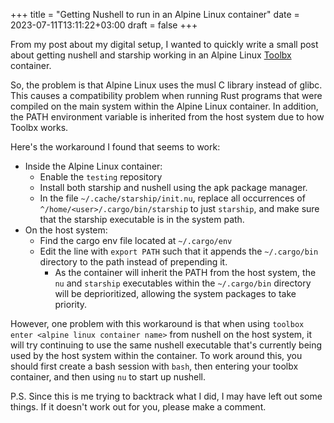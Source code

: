 +++
title = "Getting Nushell to run in an Alpine Linux container"
date = 2023-07-11T13:11:22+03:00
draft = false
+++

From my post about my digital setup, I wanted to quickly write a small post about getting nushell and starship working in an Alpine Linux [Toolbx](https://containertoolbx.org/) container.

So, the problem is that Alpine Linux uses the musl C library instead of glibc. This causes a compatibility problem when running Rust programs that were compiled on the main system within the Alpine Linux container. In addition, the PATH environment variable is inherited from the host system due to how Toolbx works.

Here's the workaround I found that seems to work:
- Inside the Alpine Linux container:
	- Enable the `testing` repository
	- Install both starship and nushell using the apk package manager.
	- In the file `~/.cache/starship/init.nu`, replace all occurrences of `^/home/<user>/.cargo/bin/starship` to just `starship`, and make sure that the starship executable is in the system path.
- On the host system:
	- Find the cargo env file located at `~/.cargo/env`
	- Edit the line with `export PATH` such that it appends the `~/.cargo/bin` directory to the path instead of prepending it.
		- As the container will inherit the PATH from the host system, the `nu` and `starship` executables within the `~/.cargo/bin` directory will be deprioritized, allowing the system packages to take priority.

However, one problem with this workaround is that when using `toolbox enter <alpine linux container name>` from nushell on the host system, it will try continuing to use the same nushell executable that's currently being used by the host system within the container. To work around this, you should first create a bash session with `bash`, then entering your toolbx container, and then using `nu` to start up nushell.

P.S. Since this is me trying to backtrack what I did, I may have left out some things. If it doesn't work out for you, please make a comment.

